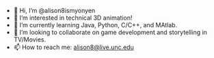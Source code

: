 - 👋 Hi, I’m @alison8ismyonyen
- 👀 I’m interested in technical 3D animation!
- 🌱 I’m currently learning Java, Python, C/C++, and MAtlab.
- 💞️ I’m looking to collaborate on game development and storytelling in TV/Movies.
- 📫 How to reach me: alison8@live.unc.edu

<!---
alison8ismyonyen/alison8ismyonyen is a ✨ special ✨ repository because its `README.md` (this file) appears on your GitHub profile.
You can click the Preview link to take a look at your changes.
--->
